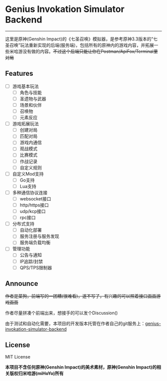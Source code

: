 # Genius Invokation Simulator Backend

----

这里是原神(Genshin Impact)的《七圣召唤》模拟器，是参考原神3.3版本的“七圣召唤”玩法重新实现的后端(服务端)，包括所有的原神内的游戏内容，并拓展一些米哈游没有做的内容。~~不过这个后端只能让你在Postman/ApiFox/Terminal里对局~~

## Features

- [ ] 游戏基本玩法
  - [ ] 角色与技能
  - [ ] 圣遗物与武器
  - [ ] 场景和伙伴
  - [ ] 召唤物
  - [ ] 元素反应
- [ ] 游戏拓展玩法
  - [ ] 创建对局
  - [ ] 匹配对局
  - [ ] 游戏内通信
  - [ ] 观战模式
  - [ ] 比赛模式
  - [ ] 作战记录
  - [ ] 自定义规则
- [ ] 自定义Mod支持
  - [ ] Go支持
  - [ ] Lua支持
- [ ] 多种通信协议连接
  - [ ] websocket接口
  - [ ] http/https接口
  - [ ] udp/kcp接口
  - [ ] rpc接口
- [ ] 分布式支持
  - [ ] 自动化部署
  - [ ] 服务注册与服务发现
  - [ ] 服务端负载均衡
- [ ] 管理功能
  - [ ] 公告与通知
  - [ ] IP追踪/封禁
  - [ ] QPS/TPS限制器

## Announce

~~作者是菜狗，前端写的一团糟(很难看)，遂不写了，有兴趣的可以照着接口画画游戏画面~~

作者尽量拼凑个前端出来，想接手的可以发个Discussion()

由于测试和自动化需要，本项目的开发版本托管在作者自己的git服务上：[genius-invokation-simulator-backend](https://code.sunist.cn/sunist-c/genius-invokation-simulator-backend)

## License

MIT License

**本项目不含任何原神(Genshin Impact)的美术素材，原神(Genshin Impact)的相关版权归米哈游(miHoYo)所有**